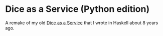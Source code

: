 # Dice as a Service (Python edition)

A remake of my old [Dice as a Service](https://github.com/cryon/dice-service) that I wrote in Haskell about 8 years ago.
